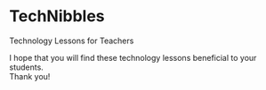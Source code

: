 # TechNibbles
Technology Lessons for Teachers

I hope that you will find these technology lessons beneficial to your students.  
Thank you! 
